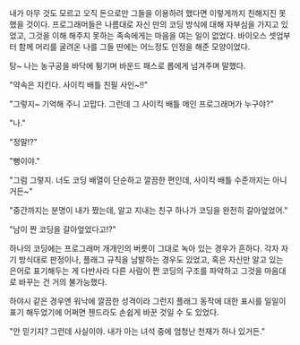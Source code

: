 내가 아무 것도 모르고 오직 돈으로만 그들을 이용하려 했다면 이렇게까지 친해지진 못했을 것이다. 프로그래머들은 나름대로 자신 만의 코딩 방식에 대해 자부심을 가지고 있었고, 그것을 이해 해주지 못하는 족속에게는 마음을 여는 일이 없었다. 바이오스 셋업부터 함께 머리를 굴려온 나를 그들 딴에는 어느정도 인정을 해준 모양이었다.

탕~ 나는 농구공을 바닥에 튕기며 바운드 패스로 롭에게 넘겨주며 말했다.

"약속은 지킨다. 사이킥 배틀 친필 사인~!!"

"그렇지~ 기억해 주니 고맙다. 그런데 그 사이킥 배틀 메인 프로그래머가 누구야?"

"나."

"정말!?"

"뻥이야."

"그럼 그렇지. 너도 코딩 배열이 단순하고 깔끔한 편인데, 사이킥 배틀 수준까지는 아니거든~" 

"중간까지는 분명이 내가 짰는데, 알고 지내는 친구 하나가 코딩을 완전히 갈아엎었어."

"남이 짠 코딩을 갈아엎었다고!?"

하나의 코딩에는 프로그래머 개개인의 버릇이 그대로 녹아 있는 경우가 흔하다. 각자 자기 방식대로 판정이나, 플래그 규칙을 남발하는 경우도 있었고, 혹은 자신만 알고 있는 은어로 표기해두는 게 다반사라 다른 사람이 짠 코딩의 구조를 파악하고 그것을 마음대로 바꾸는 건 거의 불가능했다.

하야시 같은 경우엔 워낙에 깔끔한 성격이라 그런지 플래그 동작에 대한 표시를 일일이 표기 해두었기에 어쩌면 첸드라도 손쉽게 바꾼 것일 수 도 있었다. 

"안 믿기지? 그런데 사실이야. 내가 아는 녀석 중에 엄청난 천재가 하나 있거든."